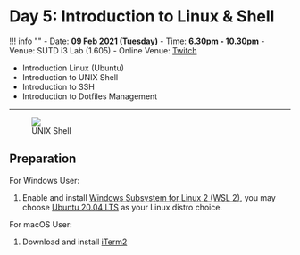 # Day 5: Introduction to Linux & Shell

!!! info ""
    - Date: **09 Feb 2021 (Tuesday)**
    - Time: **6.30pm - 10.30pm**
    - Venue: SUTD i3 Lab (1.605)
    - Online Venue: [Twitch](https://www.twitch.tv/3dcdsc)

-   Introduction Linux (Ubuntu)
-   Introduction to UNIX Shell
-   Introduction to SSH
-   Introduction to Dotfiles Management


---

<figure>
  <img src="../imgs/shell.png"/>
  <figcaption>UNIX Shell</figcaption>
</figure>

## Preparation 

For Windows User:

1. Enable and install [Windows Subsystem for Linux 2 (WSL 2)](https://docs.microsoft.com/en-us/windows/wsl/install-win10), you may choose [Ubuntu 20.04 LTS](https://www.microsoft.com/en-sg/p/ubuntu-2004-lts/9n6svws3rx71?rtc=1&activetab=pivot:overviewtab) as your Linux distro choice. 

For macOS User:

1. Download and install [iTerm2](https://iterm2.com/)